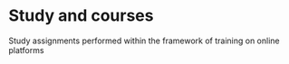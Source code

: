 # Study and courses
Study assignments performed within the framework of training on online platforms
